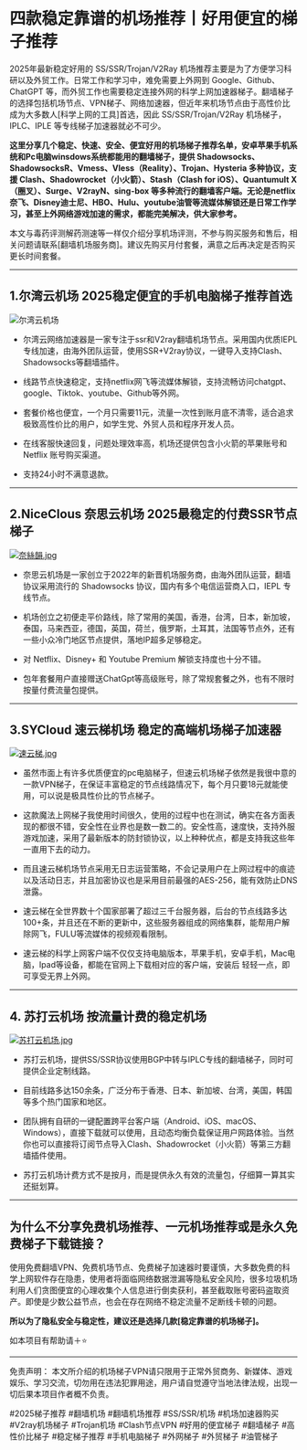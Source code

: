 # 四款稳定靠谱的机场推荐丨好用便宜的梯子推荐
2025年最新稳定好用的 SS/SSR/Trojan/V2Ray 机场推荐主要是为了方便学习科研以及外贸工作。日常工作和学习中，难免需要上外网到 Google、Github、ChatGPT 等，而外贸工作也需要稳定连接外网的科学上网加速器梯子。翻墙梯子的选择包括机场节点、VPN梯子、网络加速器，但近年来机场节点由于高性价比成为大多数人[科学上网的工具]首选，因此 SS/SSR/Trojan/V2Ray 机场梯子，IPLC、IPLE 等专线梯子加速器就必不可少。  

**这里分享几个稳定、快速、安全、便宜好用的机场梯子推荐名单，安卓苹果手机系统和Pc电脑winsdows系统都能用的翻墙梯子，提供 Shadowsocks、ShadowsocksR、Vmess、Vless（Reality）、Trojan、Hysteria 多种协议，支援 Clash、Shadowrocket（小火箭）、Stash（Clash for iOS）、Quantumult X（圈叉）、Surge、V2rayN、sing-box 等多种流行的翻墙客户端。无论是netflix奈飞、Disney迪士尼、HBO、Hulu、youtube油管等流媒体解锁还是日常工作学习，甚至上外网络游戏加速的需求，都能完美解决，供大家参考。**  

本文与毒药评测解药测速等一样仅介绍分享机场评测，不参与购买服务和售后，相关问题请联系[翻墙机场服务商]。建议先购买月付套餐，满意之后再决定是否购买更长时间套餐。

-----
## 1.尔湾云机场  2025稳定便宜的手机电脑梯子推荐首选


![尔湾云机场](https://www.cnvintage.org/assets/files/2024-12-13/1734066601-657630-image.png)


- 尔湾云网络加速器是一家专注于ssr和V2ray翻墙机场节点。采用国内优质IEPL专线加速，由海外团队运营，使用SSR+V2ray协议，一键导入支持Clash、Shadowsocks等翻墙插件。

- 线路节点快速稳定，支持netflix网飞等流媒体解锁，支持流畅访问chatgpt、google、Tiktok、youtube、Github等外网。

- 套餐价格也便宜，一个月只需要11元，流量一次性到账月底不清零，适合追求极致高性价比的用户，如学生党、外贸人员和程序开发人员。

- 在线客服快速回复，问题处理效率高，机场还提供包含小火箭的苹果账号和 Netflix 账号购买渠道。
  
- 支持24小时不满意退款。

-----
## 2.NiceClous 奈思云机场 2025最稳定的付费SSR节点梯子  


[![奈絲韻.jpg](https://s2.loli.net/2023/11/21/dFAnPqGciwMJo9W.jpg)](https://go.51tz.cc/nicecloud)  

- 奈思云机场是一家创立于2022年的新晋机场服务商，由海外团队运营，翻墙协议采用流行的 Shadowsocks 协议，国内有多个电信运营商入口，IEPL 专线节点。

- 机场创立之初便走平价路线，除了常用的美国，香港，台湾，日本，新加坡，泰国，马来西亚，德国，英国，荷兰，俄罗斯，土耳其，法国等节点外，还有一些小众冷门地区节点提供，落地IP超多足够稳定。

- 对 Netflix、Disney+ 和 Youtube Premium 解锁支持度也十分不错。

- 包年套餐用户直接赠送ChatGpt等高级账号，除了常规套餐之外，也有不限时按量付费流量包提供。

-----
## 3.SYCloud 速云梯机场 稳定的高端机场梯子加速器 


[![速云梯.jpg](https://s2.loli.net/2023/11/28/tZVUaivdECBQhwy.jpg)](https://go.51tz.cc/sycloud) 

- 虽然市面上有许多优质便宜的pc电脑梯子，但速云机场梯子依然是我很中意的一款VPN梯子，在保证丰富稳定的节点线路情况下，每个月只要18元就能使用，可以说是极具性价比的节点梯子。

- 这款魔法上网梯子我使用时间很久，使用的过程中也在测试，确实在各方面表现的都很不错，安全性在业界也是数一数二的。安全性高，速度快，支持外服游戏加速，采用了最新版本的防封锁协议，以上种种优点，都是支持我这些年一直用下去的动力。

- 而且速云梯机场节点采用无日志运营策略，不会记录用户在上网过程中的痕迹以及活动日志，并且加密协议也是采用目前最强的AES-256，能有效防止DNS泄露。

- 速云梯在全世界数十个国家部署了超过三千台服务器，后台的节点线路多达100+条，并且还在不断的更新中，这些服务器组成的网络集群，能帮用户解除网飞，FULU等流媒体的视频观看限制。

- 速云梯的科学上网客户端不仅仅支持电脑版本，苹果手机，安卓手机，Mac电脑，Ipad等设备，都能在官网上下载相对应的客户端，安装后 轻轻一点，即可享受无界上外网。 

-----

## 4. 苏打云机场  按流量计费的稳定机场 


[![苏打云机场.jpg](https://s2.loli.net/2024/02/20/ywae2U3rYLPuOZR.jpg)](https://go.51tz.cc/sodacloud)

- 苏打云机场，提供SS/SSR协议使用BGP中转与IPLC专线的翻墙梯子，同时可提供企业定制线路。

- 目前线路多达150余条，广泛分布于香港、日本、新加坡、台湾，美国，韩国等多个热门国家和地区。

- 团队拥有自研的一键配置跨平台客户端（Android、iOS、macOS、Windows），直接下载就可以使用，且动态均衡负载保证用户网路体验。当然你也可以直接将订阅节点导入Clash、Shadowrocket（小火箭）等第三方翻墙插件使用。

- 苏打云机场计费方式不是按月，而是提供永久有效的流量包，仔细算一算其实还挺划算。

-----

## 为什么不分享免费机场推荐、一元机场推荐或是永久免费梯子下载链接？
使用免费翻墙VPN、免费机场节点、免费梯子加速器时要谨慎，大多数免费的科学上网软件存在隐患，使用者将面临网络数据泄漏等隐私安全风险，很多垃圾机场利用人们贪图便宜的心理收集个人信息进行倒卖获利，甚至截取账号密码盗取资产。即使是少数公益节点，也会在存在网络不稳定流量不足断线卡顿的问题。

**所以为了隐私安全与稳定性，建议还是选择几款[稳定靠谱的机场梯子]。**

如本项目有帮助请＋⭐

***
免责声明： 本文所介绍的机场梯子VPN请只限用于正常外贸商务、新媒体、游戏娱乐、学习交流，切勿用在违法犯罪用途，用户请自觉遵守当地法律法规，出现一切后果本项目作者概不负责。

#2025梯子推荐 #翻墙机场 #翻墙机场推荐 #SS/SSR/机场 #机场加速器购买 #V2ray机场梯子 #Trojan机场 #Clash节点VPN  #好用的便宜梯子 #翻墙梯子 #高性价比梯子 #稳定梯子推荐 #手机电脑梯子 #外网梯子 #外贸梯子 #油管梯子

